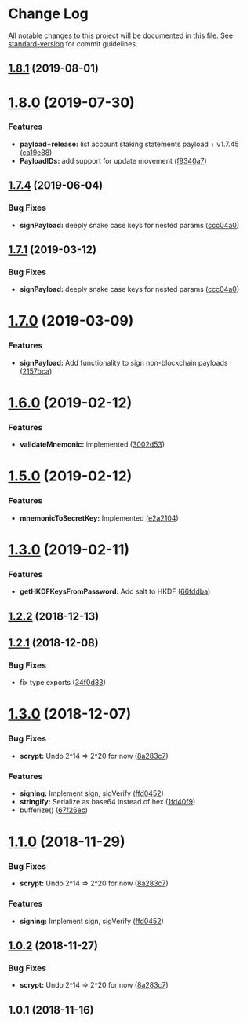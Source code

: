 # Change Log

All notable changes to this project will be documented in this file. See [standard-version](https://github.com/conventional-changelog/standard-version) for commit guidelines.

<a name="1.8.1"></a>
## [1.8.1](https://github.com/neonexchange/nex-auth-protocol/compare/v1.8.0...v1.8.1) (2019-08-01)



<a name="1.8.0"></a>
# [1.8.0](https://github.com/neonexchange/nex-auth-protocol/compare/v1.7.4...v1.8.0) (2019-07-30)


### Features

* **payload+release:** list account staking statements payload + v1.7.45 ([ca19e88](https://github.com/neonexchange/nex-auth-protocol/commit/ca19e88))
* **PayloadIDs:** add support for update movement ([f9340a7](https://github.com/neonexchange/nex-auth-protocol/commit/f9340a7))



<a name="1.7.4"></a>
## [1.7.4](https://github.com/neonexchange/nex-auth-protocol/compare/v1.7.0...v1.7.4) (2019-06-04)


### Bug Fixes

* **signPayload:** deeply snake case keys for nested params ([ccc04a0](https://github.com/neonexchange/nex-auth-protocol/commit/ccc04a0))



<a name="1.7.1"></a>
## [1.7.1](https://github.com/neonexchange/nex-auth-protocol/compare/v1.7.0...v1.7.1) (2019-03-12)


### Bug Fixes

* **signPayload:** deeply snake case keys for nested params ([ccc04a0](https://github.com/neonexchange/nex-auth-protocol/commit/ccc04a0))



<a name="1.7.0"></a>
# [1.7.0](https://github.com/neonexchange/nex-auth-protocol/compare/v1.6.0...v1.7.0) (2019-03-09)


### Features

* **signPayload:** Add functionality to sign non-blockchain payloads ([2157bca](https://github.com/neonexchange/nex-auth-protocol/commit/2157bca))



<a name="1.6.0"></a>
# [1.6.0](https://github.com/neonexchange/nex-auth-protocol/compare/v1.5.0...v1.6.0) (2019-02-12)


### Features

* **validateMnemonic:** implemented ([3002d53](https://github.com/neonexchange/nex-auth-protocol/commit/3002d53))



<a name="1.5.0"></a>
# [1.5.0](https://github.com/neonexchange/nex-auth-protocol/compare/v1.3.0...v1.5.0) (2019-02-12)


### Features

* **mnemonicToSecretKey:** Implemented ([e2a2104](https://github.com/neonexchange/nex-auth-protocol/commit/e2a2104))



<a name="1.3.0"></a>
# [1.3.0](https://github.com/neonexchange/nex-auth-protocol/compare/v1.2.2...v1.3.0) (2019-02-11)


### Features

* **getHKDFKeysFromPassword:** Add salt to HKDF ([66fddba](https://github.com/neonexchange/nex-auth-protocol/commit/66fddba))



<a name="1.2.2"></a>
## [1.2.2](https://github.com/neonexchange/nex-auth-protocol/compare/v1.2.1...v1.2.2) (2018-12-13)



<a name="1.2.1"></a>
## [1.2.1](https://github.com/neonexchange/nex-auth-protocol/compare/v1.2.0...v1.2.1) (2018-12-08)


### Bug Fixes

* fix type exports ([34f0d33](https://github.com/neonexchange/nex-auth-protocol/commit/34f0d33))



<a name="1.3.0"></a>
# [1.3.0](https://github.com/neonexchange/nex-auth-protocol/compare/v1.0.1...v1.3.0) (2018-12-07)


### Bug Fixes

* **scrypt:** Undo 2^14 => 2^20 for now ([8a283c7](https://github.com/neonexchange/nex-auth-protocol/commit/8a283c7))


### Features

* **signing:** Implement sign, sigVerify ([ffd0452](https://github.com/neonexchange/nex-auth-protocol/commit/ffd0452))
* **stringify:** Serialize as base64 instead of hex ([1fd40f9](https://github.com/neonexchange/nex-auth-protocol/commit/1fd40f9))
* bufferize() ([67f26ec](https://github.com/neonexchange/nex-auth-protocol/commit/67f26ec))



<a name="1.1.0"></a>
# [1.1.0](https://github.com/neonexchange/nex-auth-protocol/compare/v1.0.1...v1.1.0) (2018-11-29)


### Bug Fixes

* **scrypt:** Undo 2^14 => 2^20 for now ([8a283c7](https://github.com/neonexchange/nex-auth-protocol/commit/8a283c7))


### Features

* **signing:** Implement sign, sigVerify ([ffd0452](https://github.com/neonexchange/nex-auth-protocol/commit/ffd0452))



<a name="1.0.2"></a>
## [1.0.2](https://github.com/neonexchange/nex-auth-protocol/compare/v1.0.1...v1.0.2) (2018-11-27)


### Bug Fixes

* **scrypt:** Undo 2^14 => 2^20 for now ([8a283c7](https://github.com/neonexchange/nex-auth-protocol/commit/8a283c7))



<a name="1.0.1"></a>
## 1.0.1 (2018-11-16)
